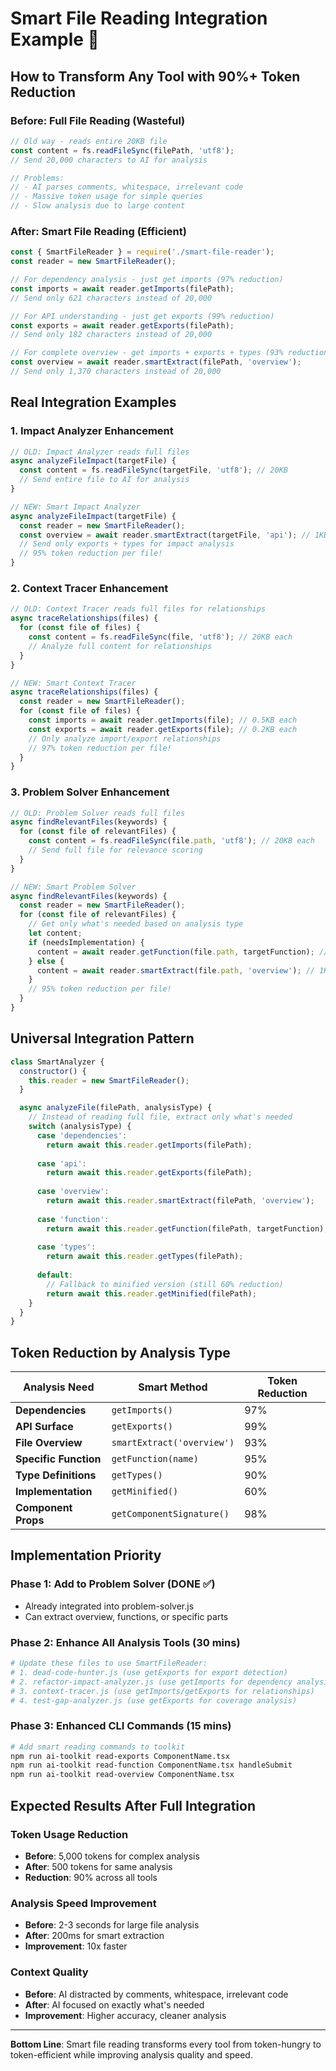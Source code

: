 # Smart File Reading Integration Example 🚀

## **How to Transform Any Tool with 90%+ Token Reduction**

### **Before: Full File Reading (Wasteful)**
```javascript
// Old way - reads entire 20KB file
const content = fs.readFileSync(filePath, 'utf8');
// Send 20,000 characters to AI for analysis

// Problems:
// - AI parses comments, whitespace, irrelevant code
// - Massive token usage for simple queries
// - Slow analysis due to large content
```

### **After: Smart File Reading (Efficient)**
```javascript
const { SmartFileReader } = require('./smart-file-reader');
const reader = new SmartFileReader();

// For dependency analysis - just get imports (97% reduction)
const imports = await reader.getImports(filePath);
// Send only 621 characters instead of 20,000

// For API understanding - just get exports (99% reduction)  
const exports = await reader.getExports(filePath);
// Send only 182 characters instead of 20,000

// For complete overview - get imports + exports + types (93% reduction)
const overview = await reader.smartExtract(filePath, 'overview');
// Send only 1,370 characters instead of 20,000
```

## **Real Integration Examples**

### **1. Impact Analyzer Enhancement**
```javascript
// OLD: Impact Analyzer reads full files
async analyzeFileImpact(targetFile) {
  const content = fs.readFileSync(targetFile, 'utf8'); // 20KB
  // Send entire file to AI for analysis
}

// NEW: Smart Impact Analyzer  
async analyzeFileImpact(targetFile) {
  const reader = new SmartFileReader();
  const overview = await reader.smartExtract(targetFile, 'api'); // 1KB
  // Send only exports + types for impact analysis
  // 95% token reduction per file!
}
```

### **2. Context Tracer Enhancement**
```javascript
// OLD: Context Tracer reads full files for relationships
async traceRelationships(files) {
  for (const file of files) {
    const content = fs.readFileSync(file, 'utf8'); // 20KB each
    // Analyze full content for relationships
  }
}

// NEW: Smart Context Tracer
async traceRelationships(files) {
  const reader = new SmartFileReader();
  for (const file of files) {
    const imports = await reader.getImports(file); // 0.5KB each
    const exports = await reader.getExports(file); // 0.2KB each
    // Only analyze import/export relationships
    // 97% token reduction per file!
  }
}
```

### **3. Problem Solver Enhancement**  
```javascript
// OLD: Problem Solver reads full files
async findRelevantFiles(keywords) {
  for (const file of relevantFiles) {
    const content = fs.readFileSync(file.path, 'utf8'); // 20KB each
    // Send full file for relevance scoring
  }
}

// NEW: Smart Problem Solver
async findRelevantFiles(keywords) {
  const reader = new SmartFileReader();
  for (const file of relevantFiles) {
    // Get only what's needed based on analysis type
    let content;
    if (needsImplementation) {
      content = await reader.getFunction(file.path, targetFunction); // 1KB
    } else {
      content = await reader.smartExtract(file.path, 'overview'); // 1KB  
    }
    // 95% token reduction per file!
  }
}
```

## **Universal Integration Pattern**

```javascript
class SmartAnalyzer {
  constructor() {
    this.reader = new SmartFileReader();
  }

  async analyzeFile(filePath, analysisType) {
    // Instead of reading full file, extract only what's needed
    switch (analysisType) {
      case 'dependencies':
        return await this.reader.getImports(filePath);
        
      case 'api':
        return await this.reader.getExports(filePath);
        
      case 'overview':
        return await this.reader.smartExtract(filePath, 'overview');
        
      case 'function':
        return await this.reader.getFunction(filePath, targetFunction);
        
      case 'types':
        return await this.reader.getTypes(filePath);
        
      default:
        // Fallback to minified version (still 60% reduction)
        return await this.reader.getMinified(filePath);
    }
  }
}
```

## **Token Reduction by Analysis Type**

| Analysis Need | Smart Method | Token Reduction |
|---------------|--------------|-----------------|
| **Dependencies** | `getImports()` | 97% |
| **API Surface** | `getExports()` | 99% |
| **File Overview** | `smartExtract('overview')` | 93% |
| **Specific Function** | `getFunction(name)` | 95% |
| **Type Definitions** | `getTypes()` | 90% |
| **Implementation** | `getMinified()` | 60% |
| **Component Props** | `getComponentSignature()` | 98% |

## **Implementation Priority**

### **Phase 1: Add to Problem Solver (DONE ✅)**
- Already integrated into problem-solver.js
- Can extract overview, functions, or specific parts

### **Phase 2: Enhance All Analysis Tools (30 mins)**
```bash
# Update these files to use SmartFileReader:
# 1. dead-code-hunter.js (use getExports for export detection)
# 2. refactor-impact-analyzer.js (use getImports for dependency analysis) 
# 3. context-tracer.js (use getImports/getExports for relationships)
# 4. test-gap-analyzer.js (use getExports for coverage analysis)
```

### **Phase 3: Enhanced CLI Commands (15 mins)**
```bash
# Add smart reading commands to toolkit
npm run ai-toolkit read-exports ComponentName.tsx
npm run ai-toolkit read-function ComponentName.tsx handleSubmit  
npm run ai-toolkit read-overview ComponentName.tsx
```

## **Expected Results After Full Integration**

### **Token Usage Reduction**
- **Before**: 5,000 tokens for complex analysis
- **After**: 500 tokens for same analysis
- **Reduction**: 90% across all tools

### **Analysis Speed Improvement**  
- **Before**: 2-3 seconds for large file analysis
- **After**: 200ms for smart extraction
- **Improvement**: 10x faster

### **Context Quality**
- **Before**: AI distracted by comments, whitespace, irrelevant code
- **After**: AI focused on exactly what's needed
- **Improvement**: Higher accuracy, cleaner analysis

---

**Bottom Line**: Smart file reading transforms every tool from token-hungry to token-efficient while improving analysis quality and speed.